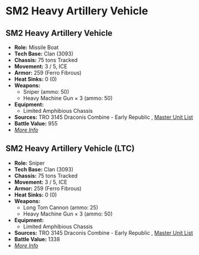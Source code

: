 # SM2 Heavy Artillery Vehicle 

## SM2 Heavy Artillery Vehicle 

- **Role:** Missile Boat 
- **Tech Base:** Clan (3093) 
- **Chassis:** 75 tons Tracked 
- **Movement:** 3 / 5, ICE 
- **Armor:** 259 (Ferro Fibrous) 
- **Heat Sinks:** 0 (0) 
- **Weapons:** 
  - Sniper (ammo: 50) 
  - Heavy Machine Gun × 3 (ammo: 50) 
- **Equipment:** 
  - Limited Amphibious Chassis 
- **Sources:** TRO 3145 Draconis Combine - Early Republic , [Master Unit List](http://masterunitlist.info/Unit/Details/6386) 
- **Battle Value:** 955 
- [*More Info*](sm2_heavy_artillery_vehicle/sm2_heavy_artillery_vehicle.md) 

## SM2 Heavy Artillery Vehicle (LTC) 

- **Role:** Sniper 
- **Tech Base:** Clan (3093) 
- **Chassis:** 75 tons Tracked 
- **Movement:** 3 / 5, ICE 
- **Armor:** 259 (Ferro Fibrous) 
- **Heat Sinks:** 0 (0) 
- **Weapons:** 
  - Long Tom Cannon (ammo: 25) 
  - Heavy Machine Gun × 3 (ammo: 50) 
- **Equipment:** 
  - Limited Amphibious Chassis 
- **Sources:** TRO 3145 Draconis Combine - Early Republic , [Master Unit List](http://masterunitlist.info/Unit/Details/6387) 
- **Battle Value:** 1338 
- [*More Info*](sm2_heavy_artillery_vehicle/sm2_heavy_artillery_vehicle_ltc.md) 

